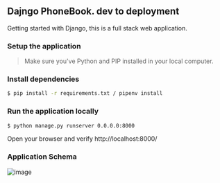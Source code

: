 ## Dajngo PhoneBook. dev to deployment
Getting started with Django, this is a full stack web application.
 
### Setup the application
> Make sure you've Python and PIP installed in your local computer.
> 
 
### Install dependencies
```sh
$ pip install -r requirements.txt / pipenv install
```
 
### Run the application locally
 
```sh
$ python manage.py runserver 0.0.0.0:8000
```
Open your browser and verify http://localhost:8000/
 
### Application Schema


![image](https://user-images.githubusercontent.com/63064437/202854681-e6d0033e-eacd-4d53-83fb-9f1be0bbb2c2.png)
